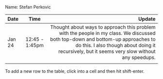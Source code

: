Name: Stefan Perkovic

| Date   |      Time      |                                                                                                                                                                                                                          Update |
|:-------|:--------------:|--------------------------------------------------------------------------------------------------------------------------------------------------------------------------------------------------------------------------------:|
| Jan 24 | 12:45 - 1:45pm | Thought about ways to approach this problem with the people in my class. We discussed both top-down and bottom-up approaches to do this. I also though about doing it recursively, but it seems very slow without any speedups. |
|        |                |                                                                                                                                                                                                                                 |


To add a new row to the table, click into a cell and then hit shift-enter.